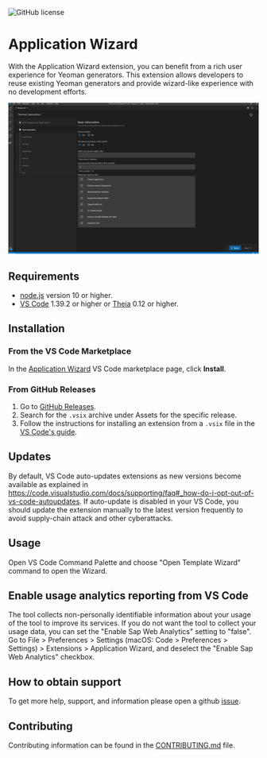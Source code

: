 ![GitHub license](https://img.shields.io/badge/license-Apache_2.0-blue.svg)

# Application Wizard

With the Application Wizard extension, you can benefit from a rich user experience for Yeoman generators. This extension allows developers to reuse existing Yeoman generators and provide wizard-like experience with no development efforts.

![](screenshot.png)

## Requirements

- [node.js](https://www.npmjs.com/package/node) version 10 or higher.
- [VS Code](https://code.visualstudio.com/) 1.39.2 or higher or [Theia](https://www.theia-ide.org/) 0.12 or higher.

## Installation

### From the VS Code Marketplace

In the [Application Wizard](https://marketplace.visualstudio.com/items?itemName=SAPOS.yeoman-ui) VS Code marketplace page, click **Install**.

### From GitHub Releases

1. Go to [GitHub Releases](https://github.com/sap/yeoman-ui/releases).
2. Search for the `.vsix` archive under Assets for the specific release.
3. Follow the instructions for installing an extension from a `.vsix` file in the [VS Code's guide](https://code.visualstudio.com/docs/editor/extension-gallery#_install-from-a-vsix).

## Updates

By default, VS Code auto-updates extensions as new versions become available as explained in https://code.visualstudio.com/docs/supporting/faq#_how-do-i-opt-out-of-vs-code-autoupdates.
If auto-update is disabled in your VS Code, you should update the extension manually to the latest version frequently to avoid supply-chain attack and other cyberattacks.

## Usage

Open VS Code Command Palette and choose "Open Template Wizard" command to open the Wizard.

## Enable usage analytics reporting from VS Code

The tool collects non-personally identifiable information about your usage of the tool to improve its services. If you do not want the tool to collect your usage data, you can set the "Enable Sap Web Analytics" setting to "false". Go to File > Preferences > Settings (macOS: Code > Preferences > Settings) > Extensions > Application Wizard, and deselect the "Enable Sap Web Analytics" checkbox.

## How to obtain support

To get more help, support, and information please open a github [issue](https://github.com/SAP/yeoman-ui/issues).

## Contributing

Contributing information can be found in the [CONTRIBUTING.md](./CONTRIBUTING.md) file.
